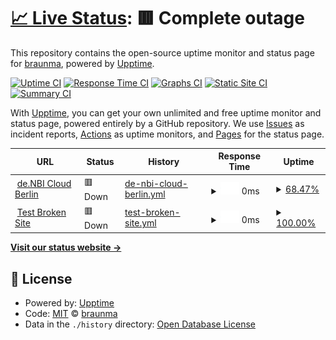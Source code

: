 # [📈 Live Status](https://demo.upptime.js.org): <!--live status--> **🟥 Complete outage**

This repository contains the open-source uptime monitor and status page for [braunma](https://demo.upptime.js.org), powered by [Upptime](https://github.com/upptime/upptime).

[![Uptime CI](https://github.com/braunma/dataloft-endpoint-monitor/workflows/Uptime%20CI/badge.svg)](https://github.com/braunma/dataloft-endpoint-monitor/actions?query=workflow%3A%22Uptime+CI%22)
[![Response Time CI](https://github.com/braunma/dataloft-endpoint-monitor/workflows/Response%20Time%20CI/badge.svg)](https://github.com/braunma/dataloft-endpoint-monitor/actions?query=workflow%3A%22Response+Time+CI%22)
[![Graphs CI](https://github.com/braunma/dataloft-endpoint-monitor/workflows/Graphs%20CI/badge.svg)](https://github.com/braunma/dataloft-endpoint-monitor/actions?query=workflow%3A%22Graphs+CI%22)
[![Static Site CI](https://github.com/braunma/dataloft-endpoint-monitor/workflows/Static%20Site%20CI/badge.svg)](https://github.com/braunma/dataloft-endpoint-monitor/actions?query=workflow%3A%22Static+Site+CI%22)
[![Summary CI](https://github.com/braunma/dataloft-endpoint-monitor/workflows/Summary%20CI/badge.svg)](https://github.com/braunma/dataloft-endpoint-monitor/actions?query=workflow%3A%22Summary+CI%22)

With [Upptime](https://upptime.js.org), you can get your own unlimited and free uptime monitor and status page, powered entirely by a GitHub repository. We use [Issues](https://github.com/braunma/dataloft-endpoint-monitor/issues) as incident reports, [Actions](https://github.com/braunma/dataloft-endpoint-monitor/actions) as uptime monitors, and [Pages](https://demo.upptime.js.org) for the status page.

<!--start: status pages-->
<!-- This summary is generated by Upptime (https://github.com/upptime/upptime) -->
<!-- Do not edit this manually, your changes will be overwritten -->
<!-- prettier-ignore -->
| URL | Status | History | Response Time | Uptime |
| --- | ------ | ------- | ------------- | ------ |
| <img alt="" src="https://icons.duckduckgo.com/ip3/denbi-cloud.bihealth.org.ico" height="13"> [de.NBI Cloud Berlin](https://denbi-cloud.bihealth.org) | 🟥 Down | [de-nbi-cloud-berlin.yml](https://github.com/braunma/dataloft-endpoint-monitor/commits/HEAD/history/de-nbi-cloud-berlin.yml) | <details><summary><img alt="Response time graph" src="./graphs/de-nbi-cloud-berlin/response-time-week.png" height="20"> 0ms</summary><br><a href="https://braunma.github.io/dataloft-endpoint-monitor/history/de-nbi-cloud-berlin"><img alt="Response time 0" src="https://img.shields.io/endpoint?url=https%3A%2F%2Fraw.githubusercontent.com%2Fbraunma%2Fdataloft-endpoint-monitor%2FHEAD%2Fapi%2Fde-nbi-cloud-berlin%2Fresponse-time.json"></a><br><a href="https://braunma.github.io/dataloft-endpoint-monitor/history/de-nbi-cloud-berlin"><img alt="24-hour response time 0" src="https://img.shields.io/endpoint?url=https%3A%2F%2Fraw.githubusercontent.com%2Fbraunma%2Fdataloft-endpoint-monitor%2FHEAD%2Fapi%2Fde-nbi-cloud-berlin%2Fresponse-time-day.json"></a><br><a href="https://braunma.github.io/dataloft-endpoint-monitor/history/de-nbi-cloud-berlin"><img alt="7-day response time 0" src="https://img.shields.io/endpoint?url=https%3A%2F%2Fraw.githubusercontent.com%2Fbraunma%2Fdataloft-endpoint-monitor%2FHEAD%2Fapi%2Fde-nbi-cloud-berlin%2Fresponse-time-week.json"></a><br><a href="https://braunma.github.io/dataloft-endpoint-monitor/history/de-nbi-cloud-berlin"><img alt="30-day response time 0" src="https://img.shields.io/endpoint?url=https%3A%2F%2Fraw.githubusercontent.com%2Fbraunma%2Fdataloft-endpoint-monitor%2FHEAD%2Fapi%2Fde-nbi-cloud-berlin%2Fresponse-time-month.json"></a><br><a href="https://braunma.github.io/dataloft-endpoint-monitor/history/de-nbi-cloud-berlin"><img alt="1-year response time 0" src="https://img.shields.io/endpoint?url=https%3A%2F%2Fraw.githubusercontent.com%2Fbraunma%2Fdataloft-endpoint-monitor%2FHEAD%2Fapi%2Fde-nbi-cloud-berlin%2Fresponse-time-year.json"></a></details> | <details><summary><a href="https://braunma.github.io/dataloft-endpoint-monitor/history/de-nbi-cloud-berlin">68.47%</a></summary><a href="https://braunma.github.io/dataloft-endpoint-monitor/history/de-nbi-cloud-berlin"><img alt="All-time uptime 68.47%" src="https://img.shields.io/endpoint?url=https%3A%2F%2Fraw.githubusercontent.com%2Fbraunma%2Fdataloft-endpoint-monitor%2FHEAD%2Fapi%2Fde-nbi-cloud-berlin%2Fuptime.json"></a><br><a href="https://braunma.github.io/dataloft-endpoint-monitor/history/de-nbi-cloud-berlin"><img alt="24-hour uptime 68.47%" src="https://img.shields.io/endpoint?url=https%3A%2F%2Fraw.githubusercontent.com%2Fbraunma%2Fdataloft-endpoint-monitor%2FHEAD%2Fapi%2Fde-nbi-cloud-berlin%2Fuptime-day.json"></a><br><a href="https://braunma.github.io/dataloft-endpoint-monitor/history/de-nbi-cloud-berlin"><img alt="7-day uptime 68.47%" src="https://img.shields.io/endpoint?url=https%3A%2F%2Fraw.githubusercontent.com%2Fbraunma%2Fdataloft-endpoint-monitor%2FHEAD%2Fapi%2Fde-nbi-cloud-berlin%2Fuptime-week.json"></a><br><a href="https://braunma.github.io/dataloft-endpoint-monitor/history/de-nbi-cloud-berlin"><img alt="30-day uptime 68.47%" src="https://img.shields.io/endpoint?url=https%3A%2F%2Fraw.githubusercontent.com%2Fbraunma%2Fdataloft-endpoint-monitor%2FHEAD%2Fapi%2Fde-nbi-cloud-berlin%2Fuptime-month.json"></a><br><a href="https://braunma.github.io/dataloft-endpoint-monitor/history/de-nbi-cloud-berlin"><img alt="1-year uptime 68.47%" src="https://img.shields.io/endpoint?url=https%3A%2F%2Fraw.githubusercontent.com%2Fbraunma%2Fdataloft-endpoint-monitor%2FHEAD%2Fapi%2Fde-nbi-cloud-berlin%2Fuptime-year.json"></a></details>
| <img alt="" src="https://icons.duckduckgo.com/ip3/thissitedoesnotexist.koj.co.ico" height="13"> [Test Broken Site](https://thissitedoesnotexist.koj.co) | 🟥 Down | [test-broken-site.yml](https://github.com/braunma/dataloft-endpoint-monitor/commits/HEAD/history/test-broken-site.yml) | <details><summary><img alt="Response time graph" src="./graphs/test-broken-site/response-time-week.png" height="20"> 0ms</summary><br><a href="https://braunma.github.io/dataloft-endpoint-monitor/history/test-broken-site"><img alt="Response time 0" src="https://img.shields.io/endpoint?url=https%3A%2F%2Fraw.githubusercontent.com%2Fbraunma%2Fdataloft-endpoint-monitor%2FHEAD%2Fapi%2Ftest-broken-site%2Fresponse-time.json"></a><br><a href="https://braunma.github.io/dataloft-endpoint-monitor/history/test-broken-site"><img alt="24-hour response time 0" src="https://img.shields.io/endpoint?url=https%3A%2F%2Fraw.githubusercontent.com%2Fbraunma%2Fdataloft-endpoint-monitor%2FHEAD%2Fapi%2Ftest-broken-site%2Fresponse-time-day.json"></a><br><a href="https://braunma.github.io/dataloft-endpoint-monitor/history/test-broken-site"><img alt="7-day response time 0" src="https://img.shields.io/endpoint?url=https%3A%2F%2Fraw.githubusercontent.com%2Fbraunma%2Fdataloft-endpoint-monitor%2FHEAD%2Fapi%2Ftest-broken-site%2Fresponse-time-week.json"></a><br><a href="https://braunma.github.io/dataloft-endpoint-monitor/history/test-broken-site"><img alt="30-day response time 0" src="https://img.shields.io/endpoint?url=https%3A%2F%2Fraw.githubusercontent.com%2Fbraunma%2Fdataloft-endpoint-monitor%2FHEAD%2Fapi%2Ftest-broken-site%2Fresponse-time-month.json"></a><br><a href="https://braunma.github.io/dataloft-endpoint-monitor/history/test-broken-site"><img alt="1-year response time 0" src="https://img.shields.io/endpoint?url=https%3A%2F%2Fraw.githubusercontent.com%2Fbraunma%2Fdataloft-endpoint-monitor%2FHEAD%2Fapi%2Ftest-broken-site%2Fresponse-time-year.json"></a></details> | <details><summary><a href="https://braunma.github.io/dataloft-endpoint-monitor/history/test-broken-site">100.00%</a></summary><a href="https://braunma.github.io/dataloft-endpoint-monitor/history/test-broken-site"><img alt="All-time uptime 100.00%" src="https://img.shields.io/endpoint?url=https%3A%2F%2Fraw.githubusercontent.com%2Fbraunma%2Fdataloft-endpoint-monitor%2FHEAD%2Fapi%2Ftest-broken-site%2Fuptime.json"></a><br><a href="https://braunma.github.io/dataloft-endpoint-monitor/history/test-broken-site"><img alt="24-hour uptime 100.00%" src="https://img.shields.io/endpoint?url=https%3A%2F%2Fraw.githubusercontent.com%2Fbraunma%2Fdataloft-endpoint-monitor%2FHEAD%2Fapi%2Ftest-broken-site%2Fuptime-day.json"></a><br><a href="https://braunma.github.io/dataloft-endpoint-monitor/history/test-broken-site"><img alt="7-day uptime 100.00%" src="https://img.shields.io/endpoint?url=https%3A%2F%2Fraw.githubusercontent.com%2Fbraunma%2Fdataloft-endpoint-monitor%2FHEAD%2Fapi%2Ftest-broken-site%2Fuptime-week.json"></a><br><a href="https://braunma.github.io/dataloft-endpoint-monitor/history/test-broken-site"><img alt="30-day uptime 100.00%" src="https://img.shields.io/endpoint?url=https%3A%2F%2Fraw.githubusercontent.com%2Fbraunma%2Fdataloft-endpoint-monitor%2FHEAD%2Fapi%2Ftest-broken-site%2Fuptime-month.json"></a><br><a href="https://braunma.github.io/dataloft-endpoint-monitor/history/test-broken-site"><img alt="1-year uptime 100.00%" src="https://img.shields.io/endpoint?url=https%3A%2F%2Fraw.githubusercontent.com%2Fbraunma%2Fdataloft-endpoint-monitor%2FHEAD%2Fapi%2Ftest-broken-site%2Fuptime-year.json"></a></details>

<!--end: status pages-->

[**Visit our status website →**](https://demo.upptime.js.org)

## 📄 License

- Powered by: [Upptime](https://github.com/upptime/upptime)
- Code: [MIT](./LICENSE) © [braunma](https://demo.upptime.js.org)
- Data in the `./history` directory: [Open Database License](https://opendatacommons.org/licenses/odbl/1-0/)
